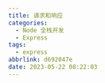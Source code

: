 ```yaml
---
title: 请求和响应
categories:
  - Node 全栈开发
  - Express
tags:
  - express
abbrlink: d692047e
date: 2023-05-22 08:22:03
---
```


